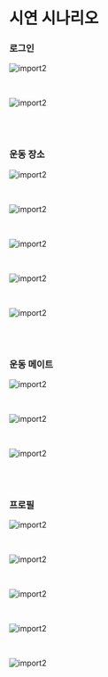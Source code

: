 # 시연 시나리오



### 로그인

![import2](image/01.PNG)

<br/>

![import2](image/02.PNG)

<br/>

<br/>

### 운동 장소

![import2](image/03.PNG)

<br/>

![import2](image/04.PNG)

<br/>

![import2](image/05.PNG)

<br/>

![import2](image/06.PNG)

<br/>

![import2](image/07.PNG)

<br/>

<br/>

### 운동 메이트

![import2](image/08.PNG)

<br/>

![import2](image/09.PNG)

<br/>

![import2](image/10.PNG)

<br/>

<br/>

### 프로필

![import2](image/11.PNG)

<br/>

![import2](image/12.PNG)

<br/>

![import2](image/13.PNG)

<br/>

![import2](image/14.PNG)

<br/>

![import2](image/15.PNG)